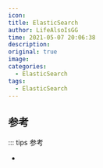 ```yaml
---
icon: 
title: ElasticSearch
author: LifeAlsoIsGG
time: 2021-05-07 20:06:38
description: 
original: true
image: 
categories: 
  - ElasticSearch
tags: 
  - ElasticSearch
---
```




## 参考

::: tips 参考

- 